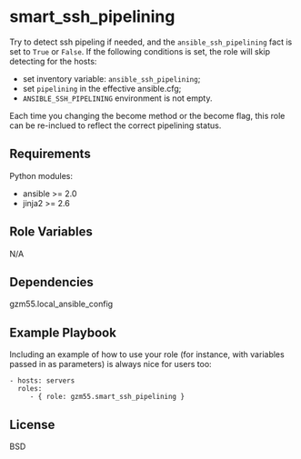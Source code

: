 smart_ssh_pipelining
=========

Try to detect ssh pipeling if needed, and the `ansible_ssh_pipelining` fact is set to `True` or `False`.
If the following conditions is set, the role will skip detecting for the hosts:
- set inventory variable: `ansible_ssh_pipelining`;
- set `pipelining` in the effective ansible.cfg;
- `ANSIBLE_SSH_PIPELINING` environment is not empty.

Each time you changing the become method or the become flag,
this role can be re-inclued to reflect the correct pipelining status.

Requirements
------------

Python modules:
- ansible >= 2.0
- jinja2 >= 2.6

Role Variables
--------------

N/A

Dependencies
------------

gzm55.local_ansible_config

Example Playbook
----------------

Including an example of how to use your role (for instance, with variables passed in as parameters) is always nice for users too:

    - hosts: servers
      roles:
         - { role: gzm55.smart_ssh_pipelining }

License
-------

BSD
